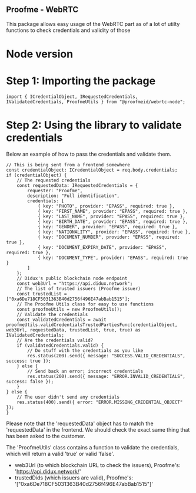## Proofme - WebRTC

This package allows easy usage of the WebRTC part as of a lot of utilty functions to check credentials and validity of those

# Node version

# Step 1: Importing the package
```
import { ICredentialObject, IRequestedCredentials, IValidatedCredentials, ProofmeUtils } from "@proofmeid/webrtc-node";
```

# Step 2: Using the library to validate credentials

Below an example of how to pass the credentials and validate them. 
```
// This is being sent from a frontend somewhere
const credentialObject: ICredentialObject = req.body.credentials;
if (credentialObject) {
    // The requested credentials
    const requestedData: IRequestedCredentials = {
        requester: "Proofme",
        description: "Full identification",
        credentials: [
            { key: "PHOTO", provider: "EPASS", required: true },
            { key: "FIRST_NAME", provider: "EPASS", required: true },
            { key: "LAST_NAME", provider: "EPASS", required: true },
            { key: "BIRTH_DATE", provider: "EPASS", required: true },
            { key: "GENDER", provider: "EPASS", required: true },
            { key: "NATIONALITY", provider: "EPASS", required: true },
            { key: "DOCUMENT_NUMBER", provider: "EPASS", required: true },
            { key: "DOCUMENT_EXPIRY_DATE", provider: "EPASS", required: true },
            { key: "DOCUMENT_TYPE", provider: "EPASS", required: true }
        ]
    };
    // Didux's public blockchain node endpoint
    const web3Url = "https://api.didux.network";
    // The list of trusted issuers (Proofme issuer)
    const trustedList = ["0xa6De718CF5031363B40d2756f496E47abBab1515"];
    // The Proofme Utils class for easy to use functions
    const proofmeUtils = new ProofmeUtils();
    // Validate the credentials
    const validatedCredentials = await proofmeUtils.validCredentialsTrustedPartiesFunc(credentialObject, web3Url, requestedData, trustedList, true, true) as IValidatedCredentials;
    // Are the credentials valid?
    if (validatedCredentials.valid) {
        // Do stuff with the credentials as you like
        res.status(200).send({ message: "SUCCESS.VALID_CREDENTIALS", success: true });
    } else {
        // Send back an error; incorrect credentials
        res.status(200).send({ message: "ERROR.INVALID_CREDENTIALS", success: false });
    }
} else {
    // The user didn't send any credentials
    res.status(400).send({ error: "ERROR.MISSING_CREDENTIAL_OBJECT" });
}
```

Please note that the 'requestedData' object has to match the 'requestedData' in the frontend. We should check the exact same thing that has been asked to the customer. 

The 'ProofmeUtils' class contains a function to validate the credentials, which will return a valid 'true' or valid 'false'.

- web3Url (to which blockchain URL to check the issuers), Proofme's: 'https://api.didux.network/'
- trustedDids (which issuers are valid), Proofme's: '["0xa6De718CF5031363B40d2756f496E47abBab1515"]'

